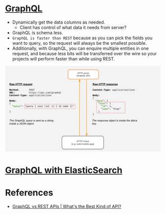 
# [GraphQL](https://graphql.org)
- Dynamically get the data columns as needed.
  - Client has control of what data it needs from server?
- GraphQL is schema less.
- `GraphQL is faster than REST` because as you can pick the fields you want to query, so the request will always be the smallest possible. 
- Additionally, with GraphQL, you can enquire multiple entities in one request, and because less bits will be transferred over the wire so your projects will perform faster than while using REST.

![img.png](assests/graphql.png)

# [GraphQL with ElasticSearch](../3_DatabaseComponents/NoSQL-Databases/ElasticSearch/ElasticSearchWithGraphQL.md)

# References
- [GraphQL vs REST APIs | What's the Best Kind of API?](https://www.youtube.com/watch?v=F0_pkxQMZnc)